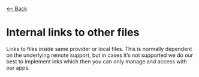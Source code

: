 [⟵ Back](../features.md#features)

# Internal links to other files

Links to files inside same provider or local files. This is normally dependent on the underlying remote support, but in cases it’s not supported we do our best to implement inks which then you can only manage and access with our apps.
